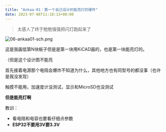 ```yaml
---
title: "Ankaa-01：第一个自己设计的能亮灯的硬件"
date: 2023-07-06T11:18:13+08:00
---
```


> 太感人了终于勉勉强强把闪灯跑起来了

![06-ankaa01-sch.png](https://img1.imgtp.com/2023/07/06/OriGtaiP.png)

这是我画低第N块板子但是是第一块用KiCAD画的，也是第一块能亮灯的。

（但是这个设计图不能亮

首先接着电源那个电阻会爆炸不知道为什么，其他地方也有同型号的都没事（也许是我没发现）

触摸不能用，加速度计没测试，显示和MicroSD也没测试

**但是能亮灯啊**

教训：

- 看电阻和电容也要看仔细点参数
- **ESP32不要用3V要3.3V**
